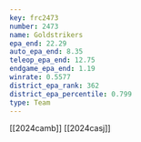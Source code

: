 ```yaml
---
key: frc2473
number: 2473
name: Goldstrikers
epa_end: 22.29
auto_epa_end: 8.35
teleop_epa_end: 12.75
endgame_epa_end: 1.19
winrate: 0.5577
district_epa_rank: 362
district_epa_percentile: 0.799
type: Team
---
```

[[2024camb]]
[[2024casj]]
